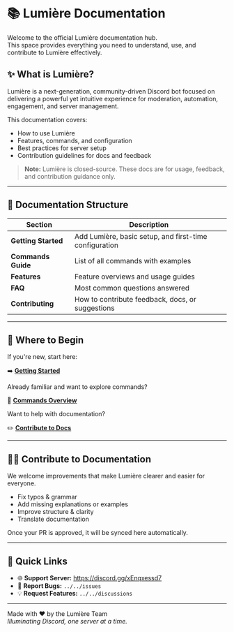# 📚 Lumière Documentation

Welcome to the official Lumière documentation hub.  
This space provides everything you need to understand, use, and contribute to Lumière effectively.

## ✨ What is Lumière?

Lumière is a next-generation, community-driven Discord bot focused on delivering a powerful yet intuitive experience for moderation, automation, engagement, and server management.

This documentation covers:

- How to use Lumière
- Features, commands, and configuration
- Best practices for server setup
- Contribution guidelines for docs and feedback

> **Note:** Lumière is closed-source. These docs are for usage, feedback, and contribution guidance only.

---

## 📂 Documentation Structure

| Section | Description |
|---------|--------------|
| **Getting Started** | Add Lumière, basic setup, and first-time configuration |
| **Commands Guide** | List of all commands with examples |
| **Features** | Feature overviews and usage guides |
| **FAQ** | Most common questions answered |
| **Contributing** | How to contribute feedback, docs, or suggestions |

---

## 🧭 Where to Begin

If you're new, start here:

➡️ **[Getting Started](./getting-started.md)**

Already familiar and want to explore commands?

📖 **[Commands Overview](./commands/README.md)**

Want to help with documentation?

✏️ **[Contribute to Docs](../CONTRIBUTING.md)**

---

## 🧑‍💻 Contribute to Documentation

We welcome improvements that make Lumière clearer and easier for everyone.

- Fix typos & grammar
- Add missing explanations or examples
- Improve structure & clarity
- Translate documentation

Once your PR is approved, it will be synced here automatically.

---

## 🔗 Quick Links

- 🌐 **Support Server:** https://discord.gg/xEnqxessd7  
- 🐛 **Report Bugs:** `../../issues`  
- 💡 **Request Features:** `../../discussions`  

---

Made with ❤️ by the Lumière Team  
*Illuminating Discord, one server at a time.*
